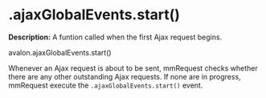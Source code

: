 .ajaxGlobalEvents.start()
===

**Description:** A funtion called when the first Ajax request begins.

avalon.ajaxGlobalEvents.start()

Whenever an Ajax request is about to be sent, mmRequest checks whether there are any other outstanding Ajax requests. If none are in progress, mmRequest execute the `.ajaxGlobalEvents.start()` event.